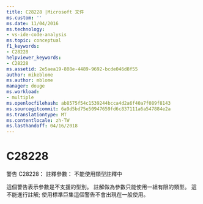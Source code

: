 ```yaml
---
title: C28228 |Microsoft 文件
ms.custom: ''
ms.date: 11/04/2016
ms.technology:
- vs-ide-code-analysis
ms.topic: conceptual
f1_keywords:
- C28228
helpviewer_keywords:
- C28228
ms.assetid: 2e5aea19-808e-4489-9692-bcde046d8f55
author: mikeblome
ms.author: mblome
manager: douge
ms.workload:
- multiple
ms.openlocfilehash: ab8575f54c1539244bcca4d2a6f40a7f089f8143
ms.sourcegitcommit: 6a9d5bd75e50947659fd6c837111a6a547884e2a
ms.translationtype: MT
ms.contentlocale: zh-TW
ms.lasthandoff: 04/16/2018
---
```

# <a name="c28228"></a>C28228
警告 C28228： 註釋參數： 不能使用類型註釋中  
  
 這個警告表示參數是不支援的型別。 註解做為參數只能使用一組有限的類型。 這不能進行註解; 使用標準巨集這個警告不會出現在一般使用。